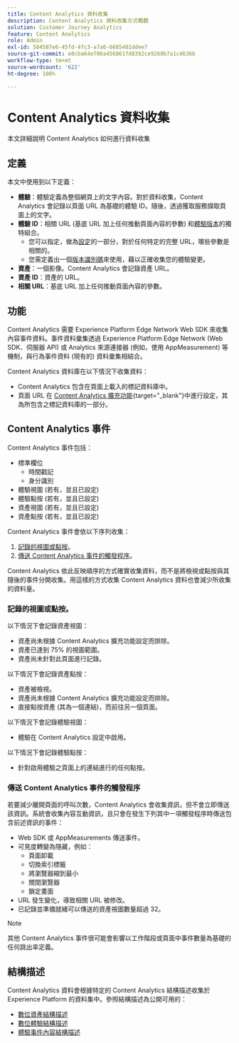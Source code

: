 ```yaml
---
title: Content Analytics 資料收集
description: Content Analytics 資料收集方式概觀
solution: Customer Journey Analytics
feature: Content Analytics
role: Admin
exl-id: 584587e6-45fd-4fc3-a7a6-6685481ddee7
source-git-commit: e8cba64e706a456861fd8392ce9260b7a1c4636b
workflow-type: tm+mt
source-wordcount: '622'
ht-degree: 100%

---
```


# Content Analytics 資料收集

本文詳細說明 Content Analytics 如何進行資料收集

## 定義

本文中使用到以下定義：

* **體驗**：體驗定義為整個網頁上的文字內容。對於資料收集，Content Analytics 會記錄以頁面 URL 為基礎的體驗 ID。隨後，透過獲取服務擷取頁面上的文字。
* **體驗 ID**：相關 URL (基底 URL 加上任何推動頁面內容的參數) 和[體驗版本](manual.md#versioning)的獨特組合。
   * 您可以指定，做為[設定](configuration.md)的一部分，對於任何特定的完整 URL，哪些參數是相關的。
   * 您需定義出一個[版本識別碼](manual.md#versioning)來使用，藉以正確收集您的體驗變更。
* **資產**：一個影像。Content Analytics 會記錄資產 URL。
* **資產 ID**：資產的 URL。
* **相關 URL**：基底 URL 加上任何推動頁面內容的參數。


## 功能

Content Analytics 需要 Experience Platform Edge Network Web SDK 來收集內容事件資料。事件資料彙集透過 Experience Platform Edge Network (Web SDK、伺服器 API) 或 Analytics 來源連接器 (例如，使用 AppMeasurement) 等機制，與行為事件資料 (現有的) 資料彙集相結合。

Content Analytics 資料庫在以下情況下收集資料：

* Content Analytics 包含在頁面上載入的標記資料庫中。
* 頁面 URL 在 [Content Analytics 擴充功能](https://experienceleague.adobe.com/zh-hant/docs/experience-platform/tags/extensions/client/content-analytics/overview){target="_blank"}中進行設定，其為所包含之標記資料庫的一部分。


## Content Analytics 事件

Content Analytics 事件包括：

* 標準欄位
   * 時間戳記
   * 身分識別
* 體驗視圖 (若有，並且已設定)
* 體驗點按 (若有，並且已設定)
* 資產視圖 (若有，並且已設定)
* 資產點按 (若有，並且已設定)

Content Analytics 事件會依以下序列收集：

1. [記錄的視圖或點按](#recorded-view-or-click)。
1. [傳送 Content Analytics 事件的觸發程序](#trigger-to-send-a-content-analytics-event)。

Content Analytics 依此反映順序的方式確實收集資料，而不是將檢視或點按與其隨後的事件分開收集。用這樣的方式收集 Content Analytics 資料也會減少所收集的資料量。

### 記錄的視圖或點按。

以下情況下會記錄資產視圖：

* 資產尚未根據 Content Analytics 擴充功能設定而排除。
* 資產已達到 75% 的視圖範圍。
* 資產尚未針對此頁面進行記錄。

以下情況下會記錄資產點按：

* 資產被檢視。
* 資產尚未根據 Content Analytics 擴充功能設定而排除。
* 直接點按資產 (其為一個連結)，而前往另一個頁面。

以下情況下會記錄體驗視圖：

* 體驗在 Content Analytics 設定中啟用。

以下情況下會記錄體驗點按：

* 針對啟用體驗之頁面上的連結進行的任何點按。


### 傳送 Content Analytics 事件的觸發程序

若要減少離開頁面的呼叫次數，Content Analytics 會收集資訊，但不會立即傳送該資訊。系統會收集內容互動資訊，且只會在發生下列其中一項觸發程序時傳送包含前述資訊的事件：

* Web SDK 或 AppMeasurements 傳送事件。
* 可見度轉變為隱藏，例如：
   * 頁面卸載
   * 切換索引標籤
   * 將瀏覽器縮到最小
   * 關閉瀏覽器
   * 鎖定畫面
* URL 發生變化，導致相關 URL 被修改。
* 已記錄並準備就緒可以傳送的資產視圖數量超過 32。

>[!NOTE]
>
>其他 Content Analytics 事件很可能會影響以工作階段或頁面中事件數量為基礎的任何跳出率定義。
>


## 結構描述

Content Analytics 資料會根據特定的 Content Analytics 結構描述收集於 Experience Platform 的資料集中。參照結構描述為公開可用的：

* [數位資產結構描述](https://github.com/adobe/xdm/blob/master/components/classes/digital-asset.schema.json)
* [數位體驗結構描述](https://github.com/adobe/xdm/blob/master/components/classes/digital-experience.schema.json)
* [體驗事件內容結構描述](https://github.com/adobe/xdm/blob/master/components/fieldgroups/experience-event/experienceevent-content.schema.json)
